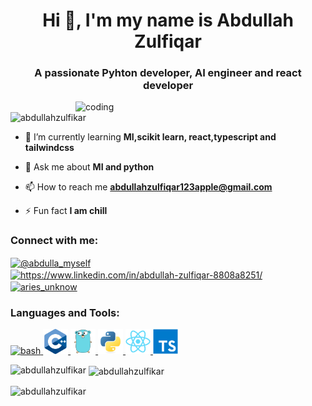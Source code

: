 
<h1 align="center">Hi 👋, I'm my name is Abdullah Zulfiqar</h1>
<h3 align="center">A passionate Pyhton developer, AI engineer and react developer</h3>

<img align="right" alt="coding" width="400" src="https://user-images.githubusercontent.com/55389276/140866485-8fb1c876-9a8f-4d6a-98dc-08c4981eaf70.gif">


<p align="left"> <img src="https://komarev.com/ghpvc/?username=abdullahzulfikar&label=Profile%20views&color=0e75b6&style=flat" alt="abdullahzulfikar" /> </p>

- 🌱 I’m currently learning **MI,scikit learn, react,typescript and tailwindcss**

- 💬 Ask me about **MI and python**

- 📫 How to reach me **abdullahzulfiqar123apple@gmail.com**

- ⚡ Fun fact **I am chill**

<h3 align="left">Connect with me:</h3>
<p align="left">
<a href="https://twitter.com/@abdulla_myself" target="blank"><img align="center" src="https://raw.githubusercontent.com/rahuldkjain/github-profile-readme-generator/master/src/images/icons/Social/twitter.svg" alt="@abdulla_myself" height="30" width="40" /></a>
<a href="https://linkedin.com/in/https://www.linkedin.com/in/abdullah-zulfiqar-8808a8251/" target="blank"><img align="center" src="https://raw.githubusercontent.com/rahuldkjain/github-profile-readme-generator/master/src/images/icons/Social/linked-in-alt.svg" alt="https://www.linkedin.com/in/abdullah-zulfiqar-8808a8251/" height="30" width="40" /></a>
<a href="https://instagram.com/aries_unknow" target="blank"><img align="center" src="https://raw.githubusercontent.com/rahuldkjain/github-profile-readme-generator/master/src/images/icons/Social/instagram.svg" alt="aries_unknow" height="30" width="40" /></a>
</p>

<h3 align="left">Languages and Tools:</h3>
<p align="left">
    <a href="https://www.gnu.org/software/bash/" target="_blank" rel="noreferrer">
        <img src="https://www.vectorlogo.zone/logos/gnu_bash/gnu_bash-icon.svg" alt="bash" width="40" height="40"/>
    </a>
    <a href="https://www.w3schools.com/cpp/" target="_blank" rel="noreferrer">
        <img src="https://raw.githubusercontent.com/devicons/devicon/master/icons/cplusplus/cplusplus-original.svg" alt="cplusplus" width="40" height="40"/>
    </a>
    <a href="https://golang.org" target="_blank" rel="noreferrer">
        <img src="https://raw.githubusercontent.com/devicons/devicon/master/icons/go/go-original.svg" alt="go" width="40" height="40"/>
    </a>
    <a href="https://www.python.org" target="_blank" rel="noreferrer">
        <img src="https://raw.githubusercontent.com/devicons/devicon/master/icons/python/python-original.svg" alt="python" width="40" height="40"/>
    </a>
    <a href="https://reactjs.org/" target="_blank" rel="noreferrer">
        <img src="https://raw.githubusercontent.com/devicons/devicon/master/icons/react/react-original.svg" alt="react" width="40" height="40"/>
    </a>
    <a href="https://www.typescriptlang.org/" target="_blank" rel="noreferrer">
        <img src="https://raw.githubusercontent.com/devicons/devicon/master/icons/typescript/typescript-original.svg" alt="typescript" width="40" height="40"/>
    </a>
</p>


<p><img align="left" src="https://github-readme-stats.vercel.app/api/top-langs?username=abdullahzulfikar&show_icons=true&locale=en&layout=compact" alt="abdullahzulfikar" /></p>

<p>&nbsp;<img align="center" src="https://github-readme-stats.vercel.app/api?username=abdullahzulfikar&show_icons=true&locale=en" alt="abdullahzulfikar" /></p>

<p><img align="center" src="https://github-readme-streak-stats.herokuapp.com/?user=abdullahzulfikar&" alt="abdullahzulfikar" /></p>

